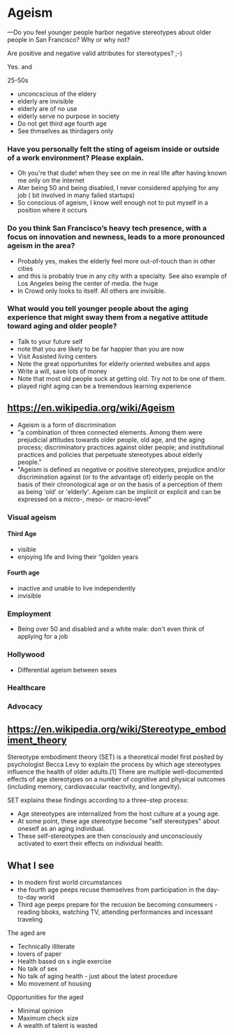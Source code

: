 # Ageism

—Do you feel younger people harbor negative stereotypes about older people in San Francisco? Why or why not?

Are positive and negative valid attributes for stereotypes? ;-)

Yes. and

25-50s

* unconcscious of the eldery
* elderly are invisible
* elderly are of no use
* elderly serve no purpose in society
* Do not get third age fourth age
* See thmselves as thirdagers only





### Have you personally felt the sting of ageism inside or outside of a work environment? Please explain.

* Oh you're that dude! when they see on me in real life after having known me only on the internet
* Ater being 50 and being disabled, I never considered applying for any job ( bit involved in many failed startups)
* So conscious of ageism, I know well enough not to put myself in a position where it occurs


### Do you think San Francisco’s heavy tech presence, with a focus on innovation and newness, leads to a more pronounced ageism in the area?

* Probably yes, makes the elderly feel more out-of-touch than in other cities
* and this is probably true in any city with a specialty. See also example of Los Angeles being the center of media. the huge 
* In Crowd only looks to itself. All others are invisible.


### What would you tell younger people about the aging experience that might sway them from a negative attitude toward aging and older people?


* Talk to your future self
* note that you are likely to be far happier than you are now 
* Visit Assisted living centers
* Note the great opportunites for elderly oriented websites and apps
* Write a will, save lots of money
* Note that most old people suck at getting old. Try not to be one of them.
* played right aging can be a tremendous learning experience



## https://en.wikipedia.org/wiki/Ageism

* Ageism is a form of discrimination
* "a combination of three connected elements. Among them were prejudicial attitudes towards older people, old age, and the aging process; discriminatory practices against older people; and institutional practices and policies that perpetuate stereotypes about elderly people."
* "Ageism is defined as negative or positive stereotypes, prejudice and/or discrimination against (or to the advantage of) elderly people on the basis of their chronological age or on the basis of a perception of them as being 'old' or 'elderly'. Ageism can be implicit or explicit and can be expressed on a micro-, meso- or macro-level"


### Visual ageism

#### Third Age

* visible
* enjoying life and living their “golden years

#### Fourth age

* inactive and unable to live independently
* invisible

### Employment

* Being over 50 and disabled and a white male: don't even think of applying for a job

### Hollywood

* Differential ageism between sexes

### Healthcare

### Advocacy



## https://en.wikipedia.org/wiki/Stereotype_embodiment_theory

Stereotype embodiment theory (SET) is a theoretical model first posited by psychologist Becca Levy to explain the process by which age stereotypes influence the health of older adults.[1] There are multiple well-documented effects of age stereotypes on a number of cognitive and physical outcomes (including memory, cardiovascular reactivity, and longevity).

SET explains these findings according to a three-step process:

* Age stereotypes are internalized from the host culture at a young age.
* At some point, these age stereotype become "self stereotypes" about oneself as an aging individual.
* These self-stereotypes are then consciously and unconsciously activated to exert their effects on individual health.


## What I see

* In modern first world circumstances
* the fourth age peeps recuse themselves from participation in the day-to-day world
* Third age peeps prepare for the recusion be becoming consumeers - reading bboks, watching TV, attending performances and incessant traveling

The aged are

* Technically illiterate
* lovers of paper
* Health based on s ingle exercise
* No talk of sex
* No talk of aging health - just about the latest procedure
* Mo movement of housing

Opportunities for the aged

* Minimal opinion
* Maximum check size
* A wealth of talent is wasted

